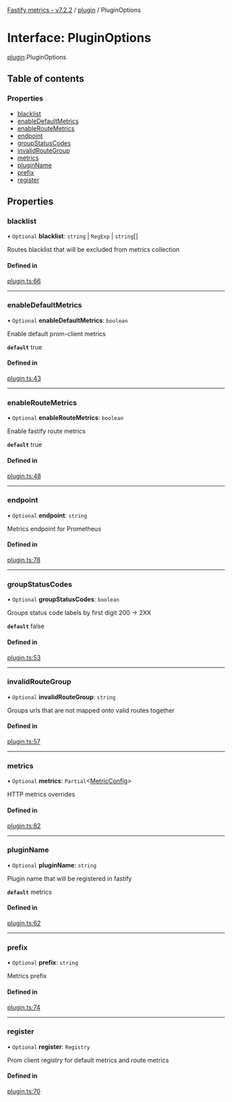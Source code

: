 [Fastify metrics - v7.2.2](../README.md) / [plugin](../modules/plugin.md) / PluginOptions

# Interface: PluginOptions

[plugin](../modules/plugin.md).PluginOptions

## Table of contents

### Properties

- [blacklist](plugin.pluginoptions.md#blacklist)
- [enableDefaultMetrics](plugin.pluginoptions.md#enabledefaultmetrics)
- [enableRouteMetrics](plugin.pluginoptions.md#enableroutemetrics)
- [endpoint](plugin.pluginoptions.md#endpoint)
- [groupStatusCodes](plugin.pluginoptions.md#groupstatuscodes)
- [invalidRouteGroup](plugin.pluginoptions.md#invalidroutegroup)
- [metrics](plugin.pluginoptions.md#metrics)
- [pluginName](plugin.pluginoptions.md#pluginname)
- [prefix](plugin.pluginoptions.md#prefix)
- [register](plugin.pluginoptions.md#register)

## Properties

### blacklist

• `Optional` **blacklist**: `string` \| `RegExp` \| `string`[]

Routes blacklist that will be excluded from metrics collection

#### Defined in

[plugin.ts:66](https://github.com/SkeLLLa/fastify-metrics/blob/d2338ed/src/plugin.ts#L66)

---

### enableDefaultMetrics

• `Optional` **enableDefaultMetrics**: `boolean`

Enable default prom-client metrics

**`default`** true

#### Defined in

[plugin.ts:43](https://github.com/SkeLLLa/fastify-metrics/blob/d2338ed/src/plugin.ts#L43)

---

### enableRouteMetrics

• `Optional` **enableRouteMetrics**: `boolean`

Enable fastify route metrics

**`default`** true

#### Defined in

[plugin.ts:48](https://github.com/SkeLLLa/fastify-metrics/blob/d2338ed/src/plugin.ts#L48)

---

### endpoint

• `Optional` **endpoint**: `string`

Metrics endpoint for Prometheus

#### Defined in

[plugin.ts:78](https://github.com/SkeLLLa/fastify-metrics/blob/d2338ed/src/plugin.ts#L78)

---

### groupStatusCodes

• `Optional` **groupStatusCodes**: `boolean`

Groups status code labels by first digit 200 -> 2XX

**`default`** false

#### Defined in

[plugin.ts:53](https://github.com/SkeLLLa/fastify-metrics/blob/d2338ed/src/plugin.ts#L53)

---

### invalidRouteGroup

• `Optional` **invalidRouteGroup**: `string`

Groups urls that are not mapped onto valid routes together

#### Defined in

[plugin.ts:57](https://github.com/SkeLLLa/fastify-metrics/blob/d2338ed/src/plugin.ts#L57)

---

### metrics

• `Optional` **metrics**: `Partial`<[MetricConfig](plugin.metricconfig.md)\>

HTTP metrics overrides

#### Defined in

[plugin.ts:82](https://github.com/SkeLLLa/fastify-metrics/blob/d2338ed/src/plugin.ts#L82)

---

### pluginName

• `Optional` **pluginName**: `string`

Plugin name that will be registered in fastify

**`default`** metrics

#### Defined in

[plugin.ts:62](https://github.com/SkeLLLa/fastify-metrics/blob/d2338ed/src/plugin.ts#L62)

---

### prefix

• `Optional` **prefix**: `string`

Metrics prefix

#### Defined in

[plugin.ts:74](https://github.com/SkeLLLa/fastify-metrics/blob/d2338ed/src/plugin.ts#L74)

---

### register

• `Optional` **register**: `Registry`

Prom client registry for default metrics and route metrics

#### Defined in

[plugin.ts:70](https://github.com/SkeLLLa/fastify-metrics/blob/d2338ed/src/plugin.ts#L70)
